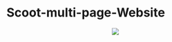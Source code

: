 # Scoot-multi-page-Website

<p align=center>
    <img src="PrevisualizaciónRepositorio.gif" class="center"/>
</p>
